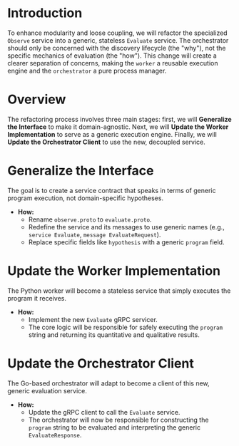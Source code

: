 # Introduction

To enhance modularity and loose coupling, we will refactor the specialized `Observe` service into a generic, stateless `Evaluate` service. The orchestrator should only be concerned with the discovery lifecycle (the "why"), not the specific mechanics of evaluation (the "how"). This change will create a clearer separation of concerns, making the `worker` a reusable execution engine and the `orchestrator` a pure process manager.

# Overview

The refactoring process involves three main stages: first, we will **Generalize the Interface** to make it domain-agnostic. Next, we will **Update the Worker Implementation** to serve as a generic execution engine. Finally, we will **Update the Orchestrator Client** to use the new, decoupled service.

# Generalize the Interface

The goal is to create a service contract that speaks in terms of generic program execution, not domain-specific hypotheses.

- **How:**
    - Rename `observe.proto` to `evaluate.proto`.
    - Redefine the service and its messages to use generic names (e.g., `service Evaluate`, `message EvaluateRequest`).
    - Replace specific fields like `hypothesis` with a generic `program` field.

# Update the Worker Implementation

The Python worker will become a stateless service that simply executes the program it receives.

- **How:**
    - Implement the new `Evaluate` gRPC servicer.
    - The core logic will be responsible for safely executing the `program` string and returning its quantitative and qualitative results.

# Update the Orchestrator Client

The Go-based orchestrator will adapt to become a client of this new, generic evaluation service.

- **How:**
    - Update the gRPC client to call the `Evaluate` service.
    - The orchestrator will now be responsible for constructing the `program` string to be evaluated and interpreting the generic `EvaluateResponse`.
